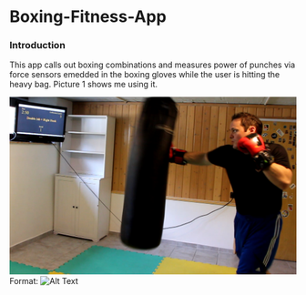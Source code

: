 # Boxing-Fitness-App

### Introduction

This app calls out boxing combinations and measures power of punches via force sensors emedded in the boxing gloves while the user is hitting the heavy bag.
Picture 1 shows me using it.

![GitHub Logo](https://raw.githubusercontent.com/ShaunHaldane/images/main/MePunchingBag.png)
Format: ![Alt Text](url)


